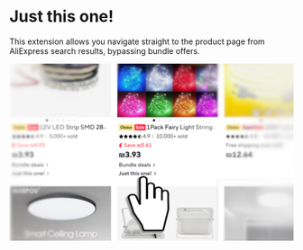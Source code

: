 # Just this one!

This extension allows you navigate straight to the product page from AliExpress search results, bypassing bundle offers.

<img src="/screenshot.png" alt="The new link goes directly to the product you want" width="600"/>
